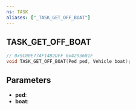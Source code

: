 ```yaml
---
ns: TASK
aliases: ["_TASK_GET_OFF_BOAT"]
---
```

## TASK_GET_OFF_BOAT

```c
// 0x9C00E77AF14B2DFF 0x4293601F
void TASK_GET_OFF_BOAT(Ped ped, Vehicle boat);
```

## Parameters
* **ped**: 
* **boat**: 

